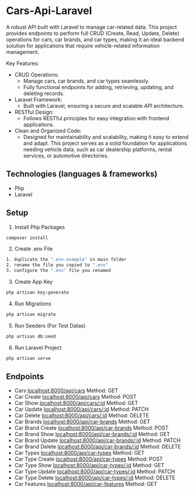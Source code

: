 # Cars-Api-Laravel

A robust API built with Laravel to manage car-related data. This project provides endpoints to perform full CRUD (Create, Read, Update, Delete) operations for cars, car brands, and car types, making it an ideal backend solution for applications that require vehicle-related information management.

Key Features:
- CRUD Operations:
    - Manage cars, car brands, and car types seamlessly.
    - Fully functional endpoints for adding, retrieving, updating, and deleting records.
- Laravel Framework:
    - Built with Laravel, ensuring a secure and scalable API architecture.
- RESTful Design:
    - Follows RESTful principles for easy integration with frontend applications.
- Clean and Organized Code:
    - Designed for maintainability and scalability, making it easy to extend and adapt.
This project serves as a solid foundation for applications needing vehicle data, such as car dealership platforms, rental services, or automotive directories.

## Technologies (languages & frameworks)

- Php
- Laravel

## Setup

1. Install Php Packages
```sh
composer install
```
2. Create .env File
```sh
1. duplicate the ".env.example" in main folder
2. rename the file you copied to ".env"
3. configure the ".env" file you renamed
```
3. Create App Key
```sh
php artisan key:generate
```
4. Run Migrations
```sh
php artisan migrate
```
5. Run Seeders (For Test Datas)
```sh
php artisan db:seed
```
6. Run Laravel Project
```sh
php artisan serve
```

## Endpoints

- Cars [localhost:8000/api/cars](http://localhost:8000/api/cars) Method: GET
- Car Create [localhost:8000/api/cars](http://localhost:8000/api/cars) Method: POST
- Car Show [localhost:8000/api/cars/:id](http://localhost:8000/api/cars/:id) Method: GET
- Car Update [localhost:8000/api/cars/:id](http://localhost:8000/api/cars/:id) Method: PATCH
- Car Delete [localhost:8000/api/cars/:id](http://localhost:8000/api/cars/:id) Method: DELETE
- Car Brands [localhost:8000/api/car-brands](http://localhost:8000/api/car-brands) Method: GET
- Car Brand Create [localhost:8000/api/car-brands](http://localhost:8000/api/car-brands) Method: POST
- Car Brand Show [localhost:8000/api/car-brands/:id](http://localhost:8000/api/car-brands/:id) Method: GET
- Car Brand Update [localhost:8000/api/car-brands/:id](http://localhost:8000/api/car-brands/:id) Method: PATCH
- Car Brand Delete [localhost:8000/api/car-brands/:id](http://localhost:8000/api/car-brands/:id) Method: DELETE
- Car Types [localhost:8000/api/car-types](http://localhost:8000/api/car-types) Method: GET
- Car Type Create [localhost:8000/api/car-types](http://localhost:8000/api/car-types) Method: POST
- Car Type Show [localhost:8000/api/car-types/:id](http://localhost:8000/api/car-types/:id) Method: GET
- Car Type Update [localhost:8000/api/car-types/:id](http://localhost:8000/api/car-types/:id) Method: PATCH
- Car Type Delete [localhost:8000/api/car-types/:id](http://localhost:8000/api/car-types/:id) Method: DELETE
- Car Features [localhost:8000/api/car-features](http://localhost:8000/api/car-features) Method: GET
